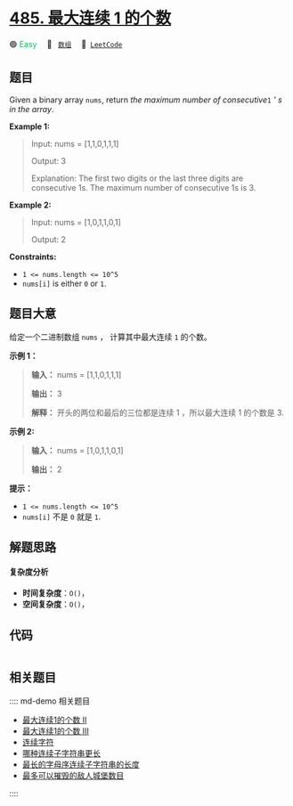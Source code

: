 # [485. 最大连续 1 的个数](https://leetcode.com/problems/max-consecutive-ones)

🟢 <font color=#15bd66>Easy</font>&emsp; 🔖&ensp; [`数组`](/leetcode/outline/tag/array.md)&emsp; 🔗&ensp;[`LeetCode`](https://leetcode.com/problems/max-consecutive-ones)


## 题目

Given a binary array `nums`, return _the maximum number of consecutive_`1` _'
s in the array_.



**Example 1:**

> Input: nums = [1,1,0,1,1,1]
> 
> Output: 3
> 
> Explanation: The first two digits or the last three digits are consecutive 1s. The maximum number of consecutive 1s is 3.

**Example 2:**

> Input: nums = [1,0,1,1,0,1]
> 
> Output: 2

**Constraints:**

  * `1 <= nums.length <= 10^5`
  * `nums[i]` is either `0` or `1`.


## 题目大意

给定一个二进制数组 `nums` ， 计算其中最大连续 `1` 的个数。



**示例 1：**

> 
> 
> 
> 
> 
> **输入：** nums = [1,1,0,1,1,1]
> 
> **输出：** 3
> 
> **解释：** 开头的两位和最后的三位都是连续 1 ，所以最大连续 1 的个数是 3.
> 
> 

**示例 2:**

> 
> 
> 
> 
> 
> **输入：** nums = [1,0,1,1,0,1]
> 
> **输出：** 2
> 
> 



**提示：**

  * `1 <= nums.length <= 10^5`
  * `nums[i]` 不是 `0` 就是 `1`.


## 解题思路

#### 复杂度分析

- **时间复杂度**：`O()`，
- **空间复杂度**：`O()`，

## 代码

```javascript

```

## 相关题目

:::: md-demo 相关题目
- [最大连续1的个数 II](https://leetcode.com/problems/max-consecutive-ones-ii)
- [最大连续1的个数 III](https://leetcode.com/problems/max-consecutive-ones-iii)
- [连续字符](https://leetcode.com/problems/consecutive-characters)
- [哪种连续子字符串更长](https://leetcode.com/problems/longer-contiguous-segments-of-ones-than-zeros)
- [最长的字母序连续子字符串的长度](https://leetcode.com/problems/length-of-the-longest-alphabetical-continuous-substring)
- [最多可以摧毁的敌人城堡数目](https://leetcode.com/problems/maximum-enemy-forts-that-can-be-captured)

::::
